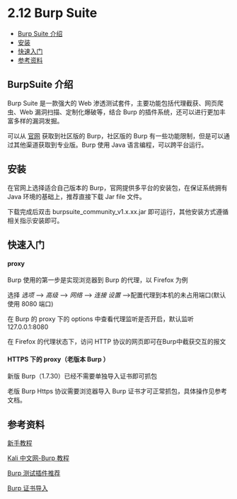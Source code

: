 # 2.12 Burp Suite

- [Burp Suite 介绍](#burpsuite-介绍)
- [安装](#安装)
- [快速入门](#快速入门)
- [参考资料](#参考资料)

## BurpSuite 介绍
Burp Suite 是一款强大的 Web 渗透测试套件，主要功能包括代理截获、网页爬虫、Web 漏洞扫描、定制化爆破等，结合 Burp 的插件系统，还可以进行更加丰富多样的漏洞发掘。

可以从 [官网](https://portswigger.net/burp) 获取到社区版的 Burp，社区版的 Burp 有一些功能限制，但是可以通过其他渠道获取到专业版。Burp 使用 Java 语言编程，可以跨平台运行。

## 安装
在官网上选择适合自己版本的 Burp，官网提供多平台的安装包，在保证系统拥有 Java 环境的基础上，推荐直接下载 Jar file 文件。

下载完成后双击 burpsuite_community_v1.x.xx.jar 即可运行，其他安装方式遵循相关指示安装即可。


## 快速入门
#### proxy
Burp 使用的第一步是实现浏览器到 Burp 的代理，以 Firefox 为例

选择 *选项* ——> *高级* ——> *网络* ——> *连接 设置* ——>配置代理到本机的未占用端口(默认使用 8080 端口)

在 Burp 的 proxy 下的 options 中查看代理监听是否开启，默认监听 127.0.0.1:8080

在 Firefox 的代理状态下，访问 HTTP 协议的网页即可在Burp中截获交互的报文

#### HTTPS 下的 proxy（老版本 Burp ）

新版 Burp（1.7.30）已经不需要单独导入证书即可抓包

老版 Burp Https 协议需要浏览器导入 Burp 证书才可正常抓包，具体操作见参考文档。

## 参考资料

[新手教程](http://www.freebuf.com/articles/web/100377.html)

[Kali 中文网-Burp 教程](http://www.kali.org.cn/forum-80-1.html)

[Burp 测试插件推荐](https://www.waitalone.cn/burpsuite-plugins.html)

[Burp 证书导入](http://www.keen8.com/post-164.html)
